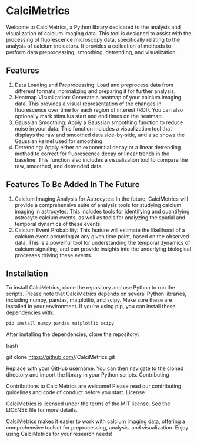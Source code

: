 # CalciMetrics

Welcome to CalciMetrics, a Python library dedicated to the analysis and visualization of calcium imaging data. This tool is designed to assist with the processing of fluorescence microscopy data, specifically relating to the analysis of calcium indicators. It provides a collection of methods to perform data preprocessing, smoothing, detrending, and visualization.

## Features

1. Data Loading and Preprocessing: Load and preprocess data from different formats, normalizing and preparing it for further analysis.
2. Heatmap Visualization: Generate a heatmap of your calcium imaging data. This provides a visual representation of the changes in fluorescence over time for each region of interest (ROI). You can also optionally mark stimulus start and end times on the heatmap.
3. Gaussian Smoothing: Apply a Gaussian smoothing function to reduce noise in your data. This function includes a visualization tool that displays the raw and smoothed data side-by-side, and also shows the Gaussian kernel used for smoothing.
4. Detrending: Apply either an exponential decay or a linear detrending method to correct for fluorescence decay or linear trends in the baseline. This function also includes a visualization tool to compare the raw, smoothed, and detrended data.

## Features To Be Added In The Future

1. Calcium Imaging Analysis for Astrocytes: In the future, CalciMetrics will provide a comprehensive suite of analysis tools for studying calcium imaging in astrocytes. This includes tools for identifying and quantifying astrocyte calcium events, as well as tools for analyzing the spatial and temporal dynamics of these events.
2. Calcium Event Probability: This feature will estimate the likelihood of a calcium event occurring at any given time point, based on the observed data. This is a powerful tool for understanding the temporal dynamics of calcium signaling, and can provide insights into the underlying biological processes driving these events.

## Installation

To install CalciMetrics, clone the repository and use Python to run the scripts. Please note that CalciMetrics depends on several Python libraries, including numpy, pandas, matplotlib, and scipy. Make sure these are installed in your environment. If you're using pip, you can install these dependencies with:

```terminal
pip install numpy pandas matplotlib scipy
```

After installing the dependencies, clone the repository:

bash

git clone https://github.com/<YourUsername>/CalciMetrics.git

Replace <YourUsername> with your GitHub username. You can then navigate to the cloned directory and import the library in your Python scripts.
Contributing

Contributions to CalciMetrics are welcome! Please read our contributing guidelines and code of conduct before you start.
License

CalciMetrics is licensed under the terms of the MIT license. See the LICENSE file for more details.

CalciMetrics makes it easier to work with calcium imaging data, offering a comprehensive toolset for preprocessing, analysis, and visualization. Enjoy using CalciMetrics for your research needs!
